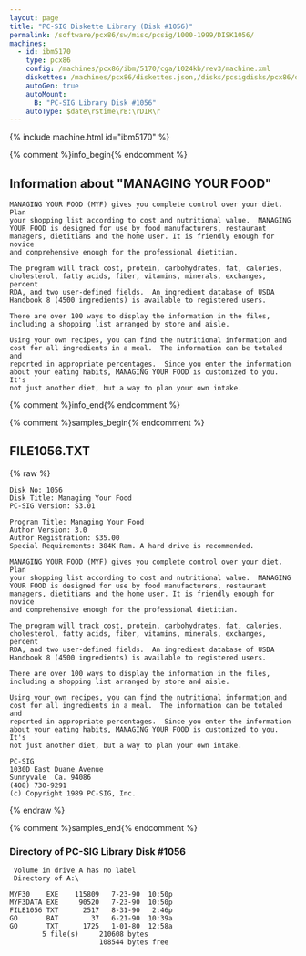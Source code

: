 ```yaml
---
layout: page
title: "PC-SIG Diskette Library (Disk #1056)"
permalink: /software/pcx86/sw/misc/pcsig/1000-1999/DISK1056/
machines:
  - id: ibm5170
    type: pcx86
    config: /machines/pcx86/ibm/5170/cga/1024kb/rev3/machine.xml
    diskettes: /machines/pcx86/diskettes.json,/disks/pcsigdisks/pcx86/diskettes.json
    autoGen: true
    autoMount:
      B: "PC-SIG Library Disk #1056"
    autoType: $date\r$time\rB:\rDIR\r
---
```


{% include machine.html id="ibm5170" %}

{% comment %}info_begin{% endcomment %}

## Information about "MANAGING YOUR FOOD"

    MANAGING YOUR FOOD (MYF) gives you complete control over your diet. Plan
    your shopping list according to cost and nutritional value.  MANAGING
    YOUR FOOD is designed for use by food manufacturers, restaurant
    managers, dietitians and the home user. It is friendly enough for novice
    and comprehensive enough for the professional dietitian.
    
    The program will track cost, protein, carbohydrates, fat, calories,
    cholesterol, fatty acids, fiber, vitamins, minerals, exchanges, percent
    RDA, and two user-defined fields.  An ingredient database of USDA
    Handbook 8 (4500 ingredients) is available to registered users.
    
    There are over 100 ways to display the information in the files,
    including a shopping list arranged by store and aisle.
    
    Using your own recipes, you can find the nutritional information and
    cost for all ingredients in a meal.  The information can be totaled and
    reported in appropriate percentages.  Since you enter the information
    about your eating habits, MANAGING YOUR FOOD is customized to you.  It's
    not just another diet, but a way to plan your own intake.
{% comment %}info_end{% endcomment %}

{% comment %}samples_begin{% endcomment %}

## FILE1056.TXT

{% raw %}
```
Disk No: 1056                                                           
Disk Title: Managing Your Food                                          
PC-SIG Version: S3.01                                                   
                                                                        
Program Title: Managing Your Food                                       
Author Version: 3.0                                                     
Author Registration: $35.00                                             
Special Requirements: 384K Ram. A hard drive is recommended.            
                                                                        
MANAGING YOUR FOOD (MYF) gives you complete control over your diet. Plan
your shopping list according to cost and nutritional value.  MANAGING   
YOUR FOOD is designed for use by food manufacturers, restaurant         
managers, dietitians and the home user. It is friendly enough for novice
and comprehensive enough for the professional dietitian.                
                                                                        
The program will track cost, protein, carbohydrates, fat, calories,     
cholesterol, fatty acids, fiber, vitamins, minerals, exchanges, percent 
RDA, and two user-defined fields.  An ingredient database of USDA       
Handbook 8 (4500 ingredients) is available to registered users.         
                                                                        
There are over 100 ways to display the information in the files,        
including a shopping list arranged by store and aisle.                  
                                                                        
Using your own recipes, you can find the nutritional information and    
cost for all ingredients in a meal.  The information can be totaled and 
reported in appropriate percentages.  Since you enter the information   
about your eating habits, MANAGING YOUR FOOD is customized to you.  It's
not just another diet, but a way to plan your own intake.               
                                                                        
PC-SIG                                                                  
1030D East Duane Avenue                                                 
Sunnyvale  Ca. 94086                                                    
(408) 730-9291                                                          
(c) Copyright 1989 PC-SIG, Inc.                                         
```
{% endraw %}

{% comment %}samples_end{% endcomment %}

### Directory of PC-SIG Library Disk #1056

     Volume in drive A has no label
     Directory of A:\

    MYF30    EXE    115809   7-23-90  10:50p
    MYF3DATA EXE     90520   7-23-90  10:50p
    FILE1056 TXT      2517   8-31-90   2:46p
    GO       BAT        37   6-21-90  10:39a
    GO       TXT      1725   1-01-80  12:58a
            5 file(s)     210608 bytes
                          108544 bytes free

